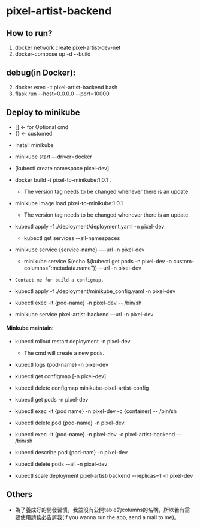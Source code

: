 # pixel-artist-backend

## How to run?
  
  1. docker network create pixel-artist-dev-net
  2. docker-compose up -d --build

## debug(in Docker):
  
  2. docker exec -it pixel-artist-backend bash
  3. flask run --host=0.0.0.0 --port=10000
    
## Deploy to minikube
  * [] <- for Optional cmd
  * {} <- customed
  - Install minikube
  - minikube start —driver=docker
  - [kubectl create namespace pixel-dev]

  - docker build -t pixel-to-minikube:1.0.1 .
    - The version tag needs to be changed whenever there is an update.

  - minikube image load  pixel-to-minikube:1.0.1
    - The version tag needs to be changed whenever there is an update.

  - kubectl apply -f ./deployment/deployment.yaml -n pixel-dev
    - kubectl get services --all-namespaces

  - minikube service {service-name} —-url -n pixel-dev
    - minikube service $(echo $(kubectl get pods -n pixel-dev -o custom-columns=":metadata.name")) --url -n pixel-dev

  - `Contact me for build a configmap.`

  - kubectl apply -f ./deployment/minikube_config.yaml -n pixel-dev

  - kubectl exec -it {pod-name} -n pixel-dev -- /bin/sh

  - minikube service pixel-artist-backend —url -n pixel-dev

#### Minkube maintain:

  - kubectl rollout restart deployment -n pixel-dev
    - The cmd will create a new pods.

  - kubectl logs {pod-name}  -n pixel-dev

  - kubectl get configmap [-n pixel-dev]

  - kubectl delete configmap minikube-pixel-artist-config

  - kubectl get pods -n pixel-dev

  - kubectl exec -it {pod name} -n pixel-dev -c {container} -- /bin/sh

  - kubectl delete pod {pod-name} -n pixel-dev

  - kubectl exec -it {pod-name} -n pixel-dev -c pixel-artist-backend -- /bin/sh

  - kubectl describe pod  {pod-nam} -n pixel-dev

  - kubectl delete pods --all -n pixel-dev

  - kubectl scale deployment pixel-artist-backend --replicas=1 -n pixel-dev

## Others
  
  - 為了養成好的開發習慣，我並沒有公開table的columns的名稱，所以若有需要使用請務必告訴我(If you wanna run the app, send a mail to me)。